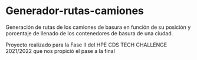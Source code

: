 # Generador-rutas-camiones
Generación de rutas de los camiones de basura en función de su posición y porcentaje de llenado de los contenedores de basura de una ciudad.

Proyecto realizado para la Fase II del HPE CDS TECH CHALLENGE 2021/2022 que nos propició el pase a la final
